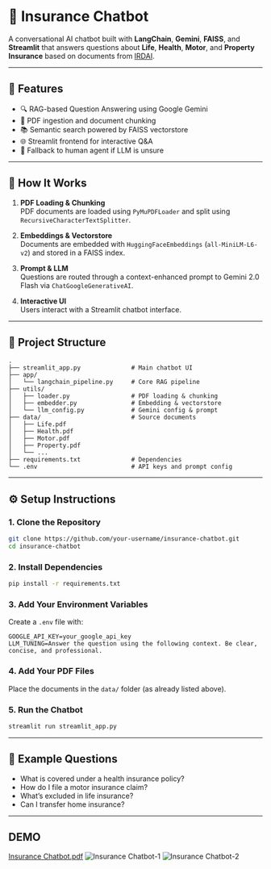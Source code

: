 # 🤖 Insurance Chatbot

A conversational AI chatbot built with **LangChain**, **Gemini**, **FAISS**, and **Streamlit** that answers questions about **Life**, **Health**, **Motor**, and **Property Insurance** based on documents from [IRDAI](https://irdai.gov.in/).

---

## 🚀 Features

- 🔍 RAG-based Question Answering using Google Gemini
- 📄 PDF ingestion and document chunking
- 📚 Semantic search powered by FAISS vectorstore
- 🌐 Streamlit frontend for interactive Q&A
- 💬 Fallback to human agent if LLM is unsure

---

## 🧠 How It Works

1. **PDF Loading & Chunking**  
   PDF documents are loaded using `PyMuPDFLoader` and split using `RecursiveCharacterTextSplitter`.

2. **Embeddings & Vectorstore**  
   Documents are embedded with `HuggingFaceEmbeddings` (`all-MiniLM-L6-v2`) and stored in a FAISS index.

3. **Prompt & LLM**  
   Questions are routed through a context-enhanced prompt to Gemini 2.0 Flash via `ChatGoogleGenerativeAI`.

4. **Interactive UI**  
   Users interact with a Streamlit chatbot interface.

---

## 📁 Project Structure

```
.
├── streamlit_app.py              # Main chatbot UI
├── app/
│   └── langchain_pipeline.py     # Core RAG pipeline
├── utils/
│   ├── loader.py                 # PDF loading & chunking
│   ├── embedder.py               # Embedding & vectorstore
│   └── llm_config.py             # Gemini config & prompt
├── data/                         # Source documents
│   ├── Life.pdf
│   ├── Health.pdf
│   ├── Motor.pdf
│   ├── Property.pdf
│   └── ...
├── requirements.txt              # Dependencies
└── .env                          # API keys and prompt config
```

---

## ⚙️ Setup Instructions

### 1. Clone the Repository
```bash
git clone https://github.com/your-username/insurance-chatbot.git
cd insurance-chatbot
```

### 2. Install Dependencies
```bash
pip install -r requirements.txt
```

### 3. Add Your Environment Variables

Create a `.env` file with:
```
GOOGLE_API_KEY=your_google_api_key
LLM_TUNING=Answer the question using the following context. Be clear, concise, and professional.
```

### 4. Add Your PDF Files
Place the documents in the `data/` folder (as already listed above).

### 5. Run the Chatbot
```bash
streamlit run streamlit_app.py
```

---

## 🧪 Example Questions

- What is covered under a health insurance policy?
- How do I file a motor insurance claim?
- What’s excluded in life insurance?
- Can I transfer home insurance?

---

## DEMO
[Insurance Chatbot.pdf](https://github.com/user-attachments/files/19904486/Insurance.Chatbot.pdf)
![Insurance Chatbot-1](https://github.com/user-attachments/assets/39d750e8-8e96-43d9-a883-bb0d0899575f)
![Insurance Chatbot-2](https://github.com/user-attachments/assets/244a8a72-2615-427b-b6c9-83bd57cfe617)

